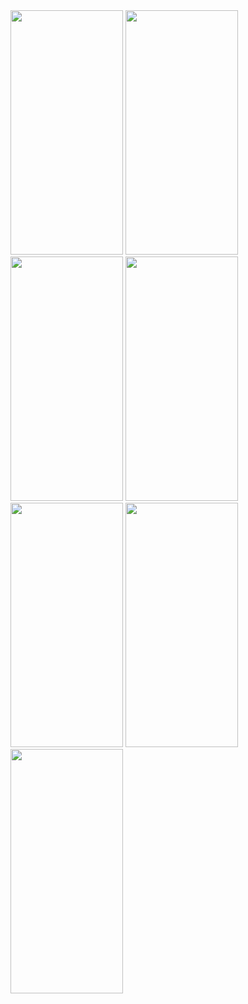 <img src = "https://github.com/Jeongsuwon/StudyAndroid/assets/129022812/988b5765-256d-4f6f-8f40-45b2fbfd0ab8)https://github.com/Jeongsuwon/StudyAndroid/assets/129022812/988b5765-256d-4f6f-8f40-45b2fbfd0ab8.png" width="180px" height="391px">
<img src = "https://github.com/Jeongsuwon/StudyAndroid/assets/129022812/6b0d6067-688a-4ecc-860a-fb665fb06cd0.png" width="180px" height="391px">
<img src = "https://github.com/Jeongsuwon/StudyAndroid/assets/129022812/3917203f-e542-430f-9b32-62b91a0d3759.png" width="180px" height="391px">
<img src = "https://github.com/Jeongsuwon/StudyAndroid/assets/129022812/bf3ba6e0-2933-4db1-94d4-42f3848bbf5e.png" width="180px" height="391px">
<img src = "https://github.com/Jeongsuwon/StudyAndroid/assets/129022812/7a8ad815-b612-4de5-9163-e767403f4cb2.png" width="180px" height="391px">
<img src = "https://github.com/Jeongsuwon/StudyAndroid/assets/129022812/36f1d8a1-6b01-4793-82fd-2c7f2093ccfe.png" width="180px" height="391px">
<img src = "https://github.com/Jeongsuwon/StudyAndroid/assets/129022812/2550bd50-6b78-47de-8485-0c60bbacfbc6.png" width="180px" height="391px">
